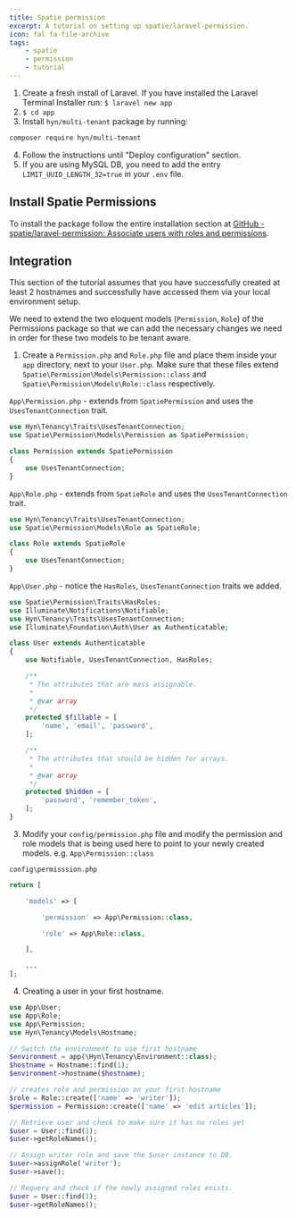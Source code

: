 ```yaml
---
title: Spatie permission
excerpt: A tutorial on setting up spatie/laravel-permission.
icon: fal fa-file-archive
tags:
    - spatie
    - permission
    - tutorial
---
```

1. Create a fresh install of Laravel.  If you have installed the Laravel Terminal Installer run: `$ laravel new app`
2. `$ cd app`
3. Install `hyn/multi-tenant` package by running:
```bash
composer require hyn/multi-tenant
```
4. Follow the instructions until "Deploy configuration" section.
5. If you are using MySQL DB, you need to add the entry `LIMIT_UUID_LENGTH_32=true` in your `.env` file.

## Install Spatie Permissions

To install the package follow the entire installation section
at [GitHub - spatie/laravel-permission: Associate users with roles and permissions](https://github.com/spatie/laravel-permission#installation).

## Integration

This section of the tutorial assumes that you have successfully created at least 2 hostnames
and successfully have accessed them via your local environment setup.

We need to extend the two eloquent models (`Permission`, `Role`) of the Permissions
package so that we can add the necessary changes we need in order for these two models
to be tenant aware.

1. Create a `Permission.php` and `Role.php` file and place them inside your `app` directory,
next to your `User.php`. Make sure that these files extend `Spatie\Permission\Models\Permission::class`
and `Spatie\Permission\Models\Role::class` respectively.

`App\Permission.php` - extends from `SpatiePermission` and uses the `UsesTenantConnection` trait.
```php
use Hyn\Tenancy\Traits\UsesTenantConnection;
use Spatie\Permission\Models\Permission as SpatiePermission;

class Permission extends SpatiePermission
{
    use UsesTenantConnection;
}
```

`App\Role.php` - extends from `SpatieRole` and uses the `UsesTenantConnection` trait.
```php
use Hyn\Tenancy\Traits\UsesTenantConnection;
use Spatie\Permission\Models\Role as SpatieRole;

class Role extends SpatieRole
{
    use UsesTenantConnection;
}
```

`App\User.php` - notice the `HasRoles`, `UsesTenantConnection` traits we added.
```php
use Spatie\Permission\Traits\HasRoles;
use Illuminate\Notifications\Notifiable;
use Hyn\Tenancy\Traits\UsesTenantConnection;
use Illuminate\Foundation\Auth\User as Authenticatable;

class User extends Authenticatable
{
    use Notifiable, UsesTenantConnection, HasRoles;

    /**
     * The attributes that are mass assignable.
     *
     * @var array
     */
    protected $fillable = [
        'name', 'email', 'password',
    ];

    /**
     * The attributes that should be hidden for arrays.
     *
     * @var array
     */
    protected $hidden = [
        'password', 'remember_token',
    ];
}
```

3. Modify your `config/permission.php` file and modify the permission and role models
that is being used here to point to your newly created models. e.g. `App\Permission::class`

`config\permisssion.php`
```php
return [

    'models' => [

        'permission' => App\Permission::class,

        'role' => App\Role::class,

    ],

    ...
];
```

4. Creating a user in your first hostname.

```php
use App\User;
use App\Role;
use App\Permission;
use Hyn\Tenancy\Models\Hostname;

// Switch the environment to use first hostname
$environment = app(\Hyn\Tenancy\Environment::class);
$hostname = Hostname::find(1);
$environment->hostname($hostname);

// creates role and permission on your first hostname
$role = Role::create(['name' => 'writer']);
$permission = Permission::create(['name' => 'edit articles']);

// Retrieve user and check to make sure it has no roles yet
$user = User::find(1);
$user->getRoleNames();

// Assign writer role and save the $user instance to DB.
$user->assignRole('writer');
$user->save();

// Requery and check if the newly assigned roles exists.
$user = User::find(1);
$user->getRoleNames();
```
